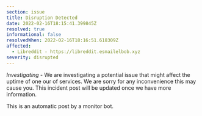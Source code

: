 ```yaml
---
section: issue
title: Disruption Detected
date: 2022-02-16T18:15:41.399845Z
resolved: true
informational: false
resolvedWhen: 2022-02-16T18:16:51.618309Z
affected:
  - Libreddit - https://libreddit.esmailelbob.xyz
severity: disrupted
---
```

*Investigating* - We are investigating a potential issue that might affect the uptime of one our of services. We are sorry for any inconvenience this may cause you. This incident post will be updated once we have more information.

This is an automatic post by a monitor bot.
        